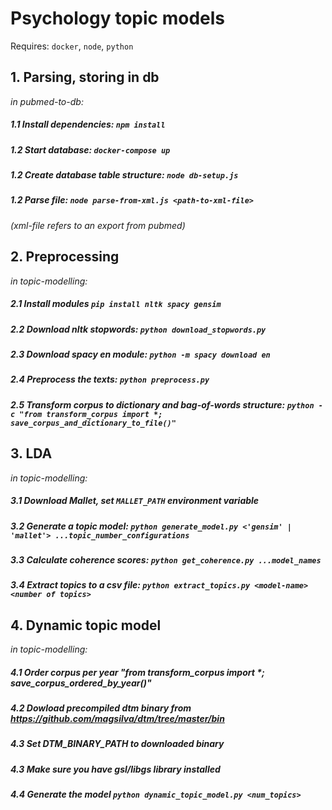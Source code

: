 

# Psychology topic models

Requires: `docker`, `node`, `python`

## 1. Parsing, storing in db
_in pubmed-to-db:_
##### 1.1 Install dependencies: `npm install`
##### 1.2 Start database: `docker-compose up`
##### 1.2 Create database table structure: `node db-setup.js`
##### 1.2 Parse file: `node parse-from-xml.js <path-to-xml-file>`
_(xml-file refers to an export from pubmed)_

## 2. Preprocessing
_in topic-modelling:_
##### 2.1 Install modules `pip install nltk spacy gensim`
##### 2.2 Download nltk stopwords: `python download_stopwords.py`
##### 2.3 Download spacy en module: `python -m spacy download en`
##### 2.4 Preprocess the texts: `python preprocess.py`
##### 2.5 Transform corpus to dictionary and bag-of-words structure: `python -c "from transform_corpus import *; save_corpus_and_dictionary_to_file()"`

## 3. LDA
_in topic-modelling:_
##### 3.1 Download Mallet, set `MALLET_PATH` environment variable
##### 3.2 Generate a topic model: `python generate_model.py <'gensim' | 'mallet'> ...topic_number_configurations`
##### 3.3 Calculate coherence scores: `python get_coherence.py ...model_names`
##### 3.4 Extract topics to a csv file: `python extract_topics.py <model-name> <number of topics>`

## 4. Dynamic topic model
_in topic-modelling:_
##### 4.1 Order corpus per year "from transform_corpus import *; save_corpus_ordered_by_year()"
##### 4.2 Dowload precompiled dtm binary from https://github.com/magsilva/dtm/tree/master/bin
##### 4.3 Set DTM_BINARY_PATH to downloaded binary
##### 4.3 Make sure you have gsl/libgs library installed
##### 4.4 Generate the model `python dynamic_topic_model.py <num_topics>`